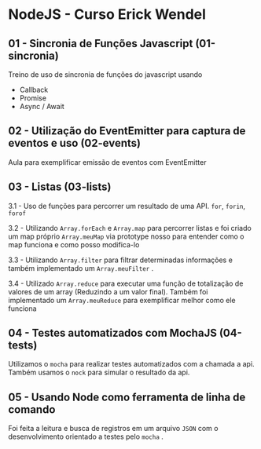 # NodeJS - Curso Erick Wendel

## 01 - Sincronia de Funções Javascript (01-sincronia)

Treino de uso de sincronia de funções do javascript usando

- Callback
- Promise
- Async / Await

## 02 - Utilização do EventEmitter para captura de eventos e uso (02-events)

Aula para exemplificar emissão de eventos com EventEmitter

## 03 - Listas (03-lists)

3.1 - Uso de funções para percorrer um resultado de uma API.
`for`, `forin`, `forof`

3.2 - Utilizando `Array.forEach` e `Array.map` para percorrer listas e foi criado um map próprio `Array.meuMap` via prototype nosso para entender como o map funciona e como posso modifica-lo

3.3 - Utilizando `Array.filter` para filtrar determinadas informações e também
implementado um `Array.meuFilter` .

3.4 - Utilizado `Array.reduce` para executar uma função de totalização de valores de um array (Reduzindo a um valor final).
Também foi implementado um `Array.meuReduce` para exemplificar melhor como ele funciona

## 04 - Testes automatizados com MochaJS (04-tests)

Utilizamos o `mocha` para realizar testes automatizados com a chamada a api.
Também usamos o `nock` para simular o resultado da api.

## 05 - Usando Node como ferramenta de linha de comando
Foi feita a leitura e busca de registros em um arquivo `JSON` com o desenvolvimento orientado a testes pelo `mocha` .
